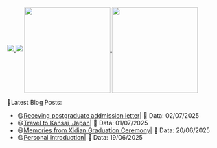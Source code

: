 
<a href="https://github.com/Ashutosh00710/github-readme-activity-graph">
  <img src="https://github-readme-activity-graph.vercel.app/graph?username=fanchenlex&theme=github-compact&color=E76F51&line=9C89B8&point=EF476F&bg_color=151515" />
</a>

<img src="https://github-profile-trophy.vercel.app/?username=fanchenlex&theme=darkhub&title=Followers,Repositories,Issues,PullRequest,Stars,Commit&margin-w=10&margin-h=15" />

<a href="https://github.com/fanchenlex/github-readme-stats">
  <img height=200 align="center" src="https://github-readme-stats.vercel.app/api?username=fanchenlex&show_icons=true&bg_color=0,ff5f6d,ffc371,47e774,2bd6d0,3a8dde,aa61d3&title_color=000000&text_color=000000&icon_color=000000" />
</a>
<a href="https://github.com/fanchenlex/convoychat">
  <img height=200 align="center" src="https://github-readme-stats.vercel.app/api/top-langs?username=fanchenlex&layout=compact&langs_count=8&card_width=320&bg_color=0,ff5f6d,ffc371,47e774,2bd6d0,3a8dde,aa61d3&title_color=000000&text_color=000000&icon_color=000000" />
</a>

📕Latest Blog Posts:
- 😃[Receving postgraduate addmission letter](https://fanchenlex.github.io/)| 📅 Data: 02/07/2025
- 😃[Travel to Kansai, Japan](https://fanchenlex.github.io/)| 📅 Data: 01/07/2025
- 😃[Memories from Xidian Graduation Ceremony](https://fanchenlex.github.io/)| 📅 Data: 20/06/2025
- 😃[Personal introduction](https://fanchenlex.github.io/)| 📅 Data: 19/06/2025
<!--
**fanchenlex/fanchenlex** is a ✨ _special_ ✨ repository because its `README.md` (this file) appears on your GitHub profile.

Here are some ideas to get you started:

- 🔭 I’m currently working on ...
- 🌱 I’m currently learning ...
- 👯 I’m looking to collaborate on ...
- 🤔 I’m looking for help with ...
- 💬 Ask me about ...
- 📫 How to reach me: ...
- 😄 Pronouns: ...
- ⚡ Fun fact: ...
-->
